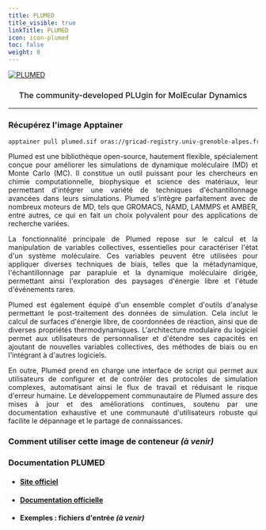 ```yaml
---
title: PLUMED
title_visible: true
linkTitle: PLUMED
icon: icon-plumed
toc: false
weight: 8
---
```


<div class="codes-pages-top-logo">

<a href="https://www.plumed.org/" target="_blank" class="codes-pages-top-logo mb-0">
    <img alt="PLUMED" class="logo-plumed">
</a>

<h3 style="font-weight: 500;" align="center">The community-developed PLUgin for MolEcular Dynamics</h3>

</div>

<hr>

### Récupérez l'image Apptainer

```bash
apptainer pull plumed.sif oras://gricad-registry.univ-grenoble-alpes.fr/diamond/apptainer/apptainer-singularity-projects/plumed.sif:latest
```

<div align="justify">

Plumed est une bibliothèque open-source, hautement flexible, spécialement conçue pour améliorer les simulations de dynamique moléculaire (MD) et Monte Carlo (MC). Il constitue un outil puissant pour les chercheurs en chimie computationnelle, biophysique et science des matériaux, leur permettant d'intégrer une variété de techniques d'échantillonnage avancées dans leurs simulations. Plumed s'intègre parfaitement avec de nombreux moteurs de MD, tels que GROMACS, NAMD, LAMMPS et AMBER, entre autres, ce qui en fait un choix polyvalent pour des applications de recherche variées.

La fonctionnalité principale de Plumed repose sur le calcul et la manipulation de variables collectives, essentielles pour caractériser l'état d'un système moléculaire. Ces variables peuvent être utilisées pour appliquer diverses techniques de biais, telles que la métadynamique, l'échantillonnage par parapluie et la dynamique moléculaire dirigée, permettant ainsi l'exploration des paysages d'énergie libre et l'étude d'événements rares.

Plumed est également équipé d'un ensemble complet d'outils d'analyse permettant le post-traitement des données de simulation. Cela inclut le calcul de surfaces d'énergie libre, de coordonnées de réaction, ainsi que de diverses propriétés thermodynamiques. L'architecture modulaire du logiciel permet aux utilisateurs de personnaliser et d'étendre ses capacités en ajoutant de nouvelles variables collectives, des méthodes de biais ou en l'intégrant à d'autres logiciels.

En outre, Plumed prend en charge une interface de script qui permet aux utilisateurs de configurer et de contrôler des protocoles de simulation complexes, automatisant ainsi le flux de travail et réduisant le risque d'erreur humaine. Le développement communautaire de Plumed assure des mises à jour et des améliorations continues, soutenu par une documentation exhaustive et une communauté d'utilisateurs robuste qui facilite le dépannage et le partage de connaissances.

</div>

### Comment utiliser cette image de conteneur _(à venir)_

### Documentation PLUMED

- #### <a href="https://www.plumed.org/" target="_blank">Site officiel</a>

- #### <a href="https://www.plumed.org/doc" target="_blank">Documentation officielle</a>

- #### Exemples : fichiers d'entrée _(à venir)_
